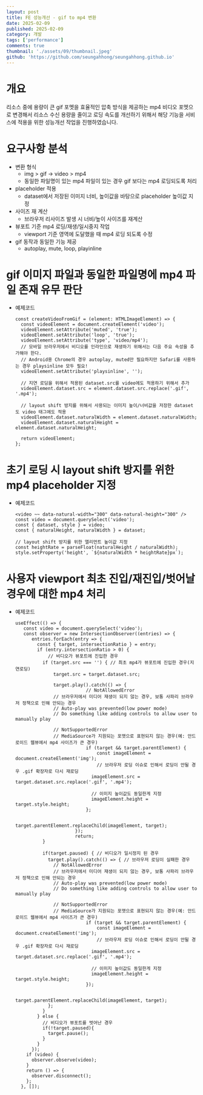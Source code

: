 ```yaml
---
layout: post
title: FE 성능개선 - gif to mp4 변환
date: 2025-02-09
published: 2025-02-09
category: 개발
tags: ['performance']
comments: true
thumbnail: './assets/09/thumbnail.jpeg'
github: 'https://github.com/seungahhong/seungahhong.github.io'
---
```


# 개요

리소스 중에 용량이 큰 gif 포멧을 효율적인 압축 방식을 제공하는 mp4 비디오 포멧으로 변경해서 리소스 수신 용량을 줄이고 로딩 속도를 개선하기 위해서 해당 기능을 서비스에 적용을 위한 성능개선 작업을 진행하였습니다.

# 요구사항 분석

- 변환 형식
  - img > gif → video > mp4
  - 동일한 파일명이 있는 mp4 파일이 있는 경우 gif 보다는 mp4 로딩되도록 처리
- placeholder 적용
  - dataset에서 저장된 이미지 너비, 높이값을 바탕으로 placeholder 높이값 지정
- 사이즈 재 계산
  - 브라우저 리사이즈 발생 시 너비/높이 사이즈를 재계산
- 뷰포트 기준 mp4 로딩/재생/일시중지 작업
  - viewport 기준 영역에 도달했을 때 mp4 로딩 되도록 수정
- gif 동작과 동일한 기능 제공
  - autoplay, mute, loop, playinline

# gif 이미지 파일과 동일한 파일명에 mp4 파일 존재 유무 판단

- 예제코드

  ```tsx
  const createVideoFromGif = (element: HTMLImageElement) => {
    const videoElement = document.createElement('video');
    videoElement.setAttribute('muted', 'true');
    videoElement.setAttribute('loop', 'true');
    videoElement.setAttribute('type', 'video/mp4');
    // 모바일 브라우저에서 비디오를 인라인으로 재생하기 위해서는 다음 주요 속성을 추가해야 한다.
    // Android용 Chrome의 경우 autoplay, muted만 필요하지만 Safari를 사용하는 경우 playsinline 모두 필요!
    videoElement.setAttribute('playsinline', '');

    // 지연 로딩을 위해서 적용된 dataset.src를 video에도 적용하기 위해서 추가
    videoElement.dataset.src = element.dataset.src.replace('.gif', '.mp4');

    // layout shift 방지를 위해서 사용되는 이미지 높이/너비값을 저장한 dataset도 video 태그에도 적용
    videoElement.dataset.naturalWidth = element.dataset.naturalWidth;
    videoElement.dataset.naturalHeight = element.dataset.naturalHeight;

    return videoElement;
  };
  ```

# 초기 로딩 시 layout shift 방지를 위한 mp4 placeholder 지정

- 예제코드

  ```tsx
  <video ~~ data-natural-width="300" data-natural-height="300" />
  const video = document.querySelect('video');
  const { dataset, style } = video;
  const { naturalHeight, naturalWidth } = dataset;

  // layout shift 방지를 위한 엘리먼트 높이값 지정
  const heightRate = parseFloat(naturalHeight / naturalWidth);
  style.setProperty('height', `${naturalWidth * heightRate}px`);
  ```

# 사용자 viewport 최초 진입/재진입/벗어날 경우에 대한 mp4 처리

- 예제코드

  ```tsx
  useEffect(() => {
     const video = document.querySelect('video');
     const observer = new IntersectionObserver((entries) => {
        entries.forEach(entry => {
          const { target, intersectionRatio } = entry;
          if (entry.intersectionRatio > 0) {
  		      // 비디오가 뷰포트에 진입한 경우
  	        if (target.src === '') { // 최초 mp4가 뷰포트에 진입한 경우(지연로딩)
  		        target.src = target.dataset.src;

  		        target.play().catch(() => {
  							// NotAllowedError
                // 브라우저에서 미디어 재생이 되지 않는 경우, 보통 사파리 브라우저 정책으로 인해 안되는 경우
                // Auto-play was prevented(low power mode)
                // Do something like adding controls to allow user to manually play

                // NotSupportedError
                // MediaSource가 지원되는 포맷으로 표현되지 않는 경우(예: 안드로이드 웹뷰에서 mp4 사이즈가 큰 경우)
  							if (target && target.parentElement) {
  								const imageElement = document.createElement('img');
  								// 브라우저 로딩 이슈로 인해서 로딩이 안될 경우 .gif 확장자로 다시 재로딩
  							  imageElement.src = target.dataset.src.replace('.gif', '.mp4');

  							  // 이미지 높이값도 동일한게 지정
  							  imageElement.height = target.style.height;
  							};

  							target.parentElement.replaceChild(imageElement, target);
  						});
  						return;
  	        }

            if(target.paused) { // 비디오가 일시정지 된 경우
              target.play().catch(() => { // 브라우저 로딩이 실패한 경우
                // NotAllowedError
                // 브라우저에서 미디어 재생이 되지 않는 경우, 보통 사파리 브라우저 정책으로 인해 안되는 경우
                // Auto-play was prevented(low power mode)
                // Do something like adding controls to allow user to manually play

                // NotSupportedError
                // MediaSource가 지원되는 포맷으로 표현되지 않는 경우(예: 안드로이드 웹뷰에서 mp4 사이즈가 큰 경우)
  							if (target && target.parentElement) {
  								const imageElement = document.createElement('img');
  								// 브라우저 로딩 이슈로 인해서 로딩이 안될 경우 .gif 확장자로 다시 재로딩
  							  imageElement.src = target.dataset.src.replace('.gif', '.mp4');

  							  // 이미지 높이값도 동일한게 지정
  							  imageElement.height = target.style.height;
  							});

  							target.parentElement.replaceChild(imageElement, target);
              };
            }
          } else {
  	        // 비디오가 뷰포트를 벗어난 경우
            if(!target.paused){
              target.pause();
            }
          }
        });
      if (video) {
        observer.observe(video);
      }
      return () => {
        observer.disconnect();
      };
    }, []);
  ```
